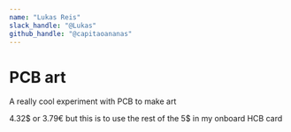 ```yaml
---
name: "Lukas Reis"
slack_handle: "@Lukas"
github_handle: "@capitaoananas"
---
```


# PCB art

A really cool experiment with PCB to make art

4.32$ or 3.79€ but this is to use the rest of the 5$ in my onboard HCB card
